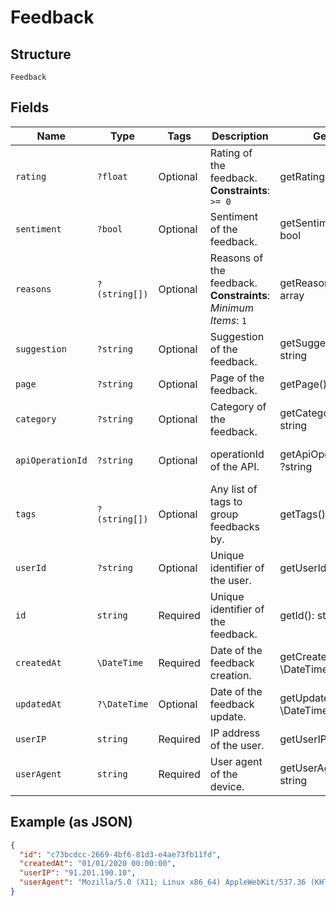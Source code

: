 
# Feedback

## Structure

`Feedback`

## Fields

| Name | Type | Tags | Description | Getter | Setter |
|  --- | --- | --- | --- | --- | --- |
| `rating` | `?float` | Optional | Rating of the feedback.<br>**Constraints**: `>= 0` | getRating(): ?float | setRating(?float rating): void |
| `sentiment` | `?bool` | Optional | Sentiment of the feedback. | getSentiment(): ?bool | setSentiment(?bool sentiment): void |
| `reasons` | `?(string[])` | Optional | Reasons of the feedback.<br>**Constraints**: *Minimum Items*: `1` | getReasons(): ?array | setReasons(?array reasons): void |
| `suggestion` | `?string` | Optional | Suggestion of the feedback. | getSuggestion(): ?string | setSuggestion(?string suggestion): void |
| `page` | `?string` | Optional | Page of the feedback. | getPage(): ?string | setPage(?string page): void |
| `category` | `?string` | Optional | Category of the feedback. | getCategory(): ?string | setCategory(?string category): void |
| `apiOperationId` | `?string` | Optional | operationId of the API. | getApiOperationId(): ?string | setApiOperationId(?string apiOperationId): void |
| `tags` | `?(string[])` | Optional | Any list of tags to group feedbacks by. | getTags(): ?array | setTags(?array tags): void |
| `userId` | `?string` | Optional | Unique identifier of the user. | getUserId(): ?string | setUserId(?string userId): void |
| `id` | `string` | Required | Unique identifier of the feedback. | getId(): string | setId(string id): void |
| `createdAt` | `\DateTime` | Required | Date of the feedback creation. | getCreatedAt(): \DateTime | setCreatedAt(\DateTime createdAt): void |
| `updatedAt` | `?\DateTime` | Optional | Date of the feedback update. | getUpdatedAt(): ?\DateTime | setUpdatedAt(?\DateTime updatedAt): void |
| `userIP` | `string` | Required | IP address of the user. | getUserIP(): string | setUserIP(string userIP): void |
| `userAgent` | `string` | Required | User agent of the device. | getUserAgent(): string | setUserAgent(string userAgent): void |

## Example (as JSON)

```json
{
  "id": "c73bcdcc-2669-4bf6-81d3-e4ae73fb11fd",
  "createdAt": "01/01/2020 00:00:00",
  "userIP": "91.201.190.10",
  "userAgent": "Mozilla/5.0 (X11; Linux x86_64) AppleWebKit/537.36 (KHTML, like Gecko) Chrome/51.0.2704.103 Safari/537.36"
}
```

